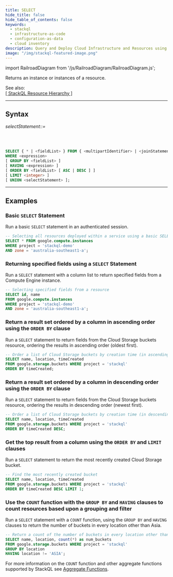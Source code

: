 ```yaml
---
title: SELECT
hide_title: false
hide_table_of_contents: false
keywords:
  - stackql
  - infrastructure-as-code
  - configuration-as-data
  - cloud inventory
description: Query and Deploy Cloud Infrastructure and Resources using SQL
image: "/img/stackql-featured-image.png"
---
```

import RailroadDiagram from '/js/RailroadDiagram/RailroadDiagram.js';

Returns an instance or instances of a resource.  

See also:  
[[ StackQL Resource Hierarchy ]](/docs/getting-started/resource-hierarchy)

* * * 

## Syntax

*selectStatement::=*

<RailroadDiagram 
type="select"
/>

&nbsp;  
&nbsp;

```sql
SELECT { * | <fieldList> } FROM { <multipartIdentifier> | <joinStatement(s)> }
WHERE <expression> 
[ GROUP BY <fieldList> ]
[ HAVING <expression> ]
[ ORDER BY <fieldList> [ ASC | DESC ] ]
[ LIMIT <integer> ]
[ UNION <selectStatement> ];
```

* * *

## Examples

### Basic `SELECT` Statement
Run a basic `SELECT` statement in an authenticated session.

```sql
-- Selecting all resources deployed within a service using a basic SELECT statement
SELECT * FROM google.compute.instances
WHERE project = 'stackql-demo'
AND zone = 'australia-southeast1-a';
```

### Returning specified fields using a `SELECT` Statement
Run a `SELECT` statement with a column list to return specified fields from a Compute Engine instance.

```sql
-- Selecting specified fields from a resource
SELECT id, name 
FROM google.compute.instances 
WHERE project = 'stackql-demo' 
AND zone = 'australia-southeast1-a';
```

### Return a result set ordered by a column in ascending order using the `ORDER BY` clause
Run a `SELECT` statement to return fields from the Cloud Storage buckets resource, ordering the results in ascending order (oldest first). 

```sql
-- Order a list of Cloud Storage buckets by creation time (in ascending order)
SELECT name, location, timeCreated 
FROM google.storage.buckets WHERE project = 'stackql'
ORDER BY timeCreated;
```

### Return a result set ordered by a column in descending order using the `ORDER BY` clause
Run a `SELECT` statement to return fields from the Cloud Storage buckets resource, ordering the results in descending order (newest first).

```sql
-- Order a list of Cloud Storage buckets by creation time (in descending order)
SELECT name, location, timeCreated 
FROM google.storage.buckets WHERE project = 'stackql'
ORDER BY timeCreated DESC;
```

### Get the top result from a column using the `ORDER BY` and `LIMIT` clauses
Run a `SELECT` statement to return the most recently created Cloud Storage bucket.

```sql
-- Find the most recently created bucket
SELECT name, location, timeCreated 
FROM google.storage.buckets WHERE project = 'stackql'
ORDER BY timeCreated DESC LIMIT 1;
```

### Use the `COUNT` function with the `GROUP BY` and `HAVING` clauses to count resources based upon a grouping and filter
Run a `SELECT` statement with a `COUNT` function, using the `GROUP BY` and `HAVING` clauses to return the number of buckets in every location other than Asia.

```sql
-- Return a count of the number of buckets in every location other than Asia
SELECT name, location, count(*) as num_buckets 
FROM google.storage.buckets WHERE project = 'stackql'
GROUP BY location
HAVING location != 'ASIA';
```

For more information on the `COUNT` function and other aggregate functions supported by StackQL see [Aggregate Functions](/docs/language-spec/functions/aggregate/count).